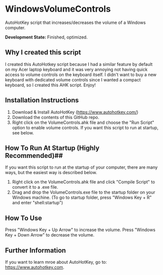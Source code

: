# WindowsVolumeControls
AutoHotKey script that increases/decreases the volume of a Windows computer.

**Development State:**
Finished, optimized.

## Why I created this script ##
I created this AutoHotkey script because I had a similar feature by default on my Acer laptop keyboard and it was very annoying not having quick access to volume controls on the keyboard itself. I didn't want to buy a new keyboard with dedicated volume controls since I wanted a compact keyboard, so I created this AHK script. Enjoy!

## Installation Instructions ##
1. Download & Install AutoHotKey (https://www.autohotkey.com/)
2. Download the contents of this GitHub repo.
3. Right click on the VolumeControls.ahk file and choose the "Run Script" option to enable volume controls.
If you want this script to run at startup, see below.

## How To Run At Startup (Highly Recommended)##
If you want this script to run at the startup of your computer, there are many ways, but the easiest way is described below.
1. Right click on the VolumeControls.ahk file and click "Compile Script" to convert it to a .exe file.
2. Drag and drop the VolumeControls.exe file to the startup folder on your Windows machine.
(To go to startup folder, press "Windows Key + R" and enter "shell:startup")

## How To Use ##
Press "Windows Key + Up Arrow" to increase the volume.
Press "Windows Key + Down Arrow" to decrease the volume.

## Further Information ##
If you want to learn mroe about AutoHotKey, go to: https://www.autohotkey.com.
